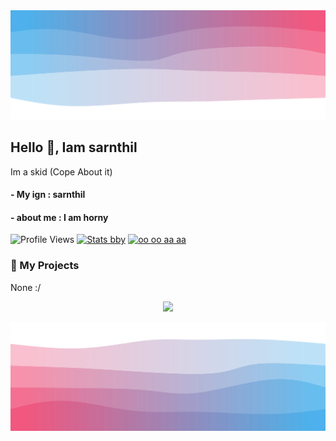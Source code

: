 <img src="/top.svg"/>

## Hello 👋, Iam sarnthil

Im a skid (Cope About it)

#### - My ign : sarnthil
#### - about me : I am horny
![Profile Views](https://komarev.com/ghpvc/?username=sarnthilIsHorny)
[![Stats bby](https://github-readme-stats.vercel.app/api?username=sarnthilIsHorny&theme=dark)](https://github.com/anuraghazra/github-readme-stats)             [![oo oo aa aa](https://github-readme-stats.vercel.app/api/top-langs/?username=sarnthilIsHorny&theme=dark)](https://github.com/anuraghazra/github-readme-stats)

### 🚀 My Projects
None :/
<p align="center">
  <img src="https://count.getloli.com/get/@sarnthilIsHorny?theme=gelbooru" />
</p>

<img src="/bottom.svg"/>
